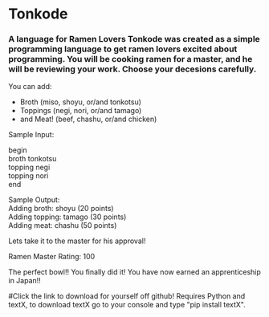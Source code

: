 # Tonkode
### A language for Ramen Lovers Tonkode was created as a simple programming language to get ramen lovers excited about programming. You will be cooking ramen for a master, and he will be reviewing your work. Choose your decesions carefully.

You can add:  
- Broth (miso, shoyu, or/and tonkotsu)   
- Toppings (negi, nori, or/and tamago)   
- and Meat! (beef, chashu, or/and chicken)  

Sample Input:  

begin  
  broth tonkotsu   
  topping negi   
  topping nori  
end  

Sample Output:   
Adding broth: shoyu (20 points)   
Adding topping: tamago (30 points)   
Adding meat: chashu (50 points)  

Lets take it to the master for his approval!

Ramen Master Rating: 100

The perfect bowl!! You finally did it! You have now earned an apprenticeship in Japan!!

#Click the link to download for yourself off github! Requires Python and textX, to download textX go to your console and type "pip install textX".
